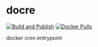# docre

[![Build and Publish](https://github.com/lifeofguenter/docre/workflows/build%20and%20publish/badge.svg?branch=master)](https://github.com/lifeofguenter/docre/actions?query=branch%3Amaster+workflow%3A%22build+and+publish%22)
[![Docker Pulls](https://img.shields.io/docker/pulls/lifeofguenter/docre?style=flat)](https://hub.docker.com/r/lifeofguenter/docre)

docker cron entrypoint
